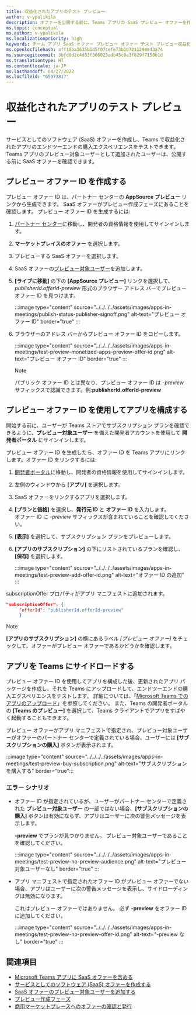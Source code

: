 ```yaml
---
title: 収益化されたアプリのテスト プレビュー
author: v-ypalikila
description: オファーを公開する前に、Teams アプリの SaaS プレビュー オファーを作成してテストします。
ms.topic: conceptual
ms.author: v-ypalikila
ms.localizationpriority: high
keywords: チーム アプリ SaaS オファー プレビュー オファー テスト プレビュー収益化された SaaS
ms.openlocfilehash: aff18ba3635b1d5f07cefe73b107211298043a74
ms.sourcegitcommit: 3bfd0d2c4d83f306023adb45c8a3f829f7150b1d
ms.translationtype: HT
ms.contentlocale: ja-JP
ms.lasthandoff: 04/27/2022
ms.locfileid: "65073817"
---
```

# <a name="test-preview-for-monetized-apps"></a>収益化されたアプリのテスト プレビュー

サービスとしてのソフトウェア (SaaS) オファーを作成し、Teams で収益化されたアプリのエンドツーエンドの購入エクスペリエンスをテストできます。 Teams アプリのプレビュー対象ユーザーとして追加されたユーザーは、公開する前に SaaS オファーを確認できます。

## <a name="create-a-preview-offer-id"></a>プレビュー オファー ID を作成する

プレビュー オファー ID は、パートナー センターの **AppSource プレビュー** リンクから生成できます。 SaaS オファーがプレビュー作成フェーズにあることを確認します。 プレビュー オファー ID を生成するには:

1. [パートナー センター](https://go.microsoft.com/fwlink/?linkid=2166002)に移動し、開発者の資格情報を使用してサインインします。
1. **マーケットプレイスのオファー** を選択します。
1. プレビューする SaaS オファーを選択します。
1. SaaS オファーの[プレビュー対象ユーザー](/azure/marketplace/create-new-saas-offer-preview)を追加します。
1. **[ライブに移動]** の下の **[AppSource プレビュー]** リンクを選択して、*publisherId.offerId-preview* 形式のブラウザー アドレス バーでプレビュー オファー ID を見つけます。

    :::image type="content" source="../../../../assets/images/apps-in-meetings/publish-status-publisher-signoff.png" alt-text="プレビュー オファー ID" border="true" :::

1. ブラウザーのアドレス バーからプレビュー オファー ID をコピーします。

      :::image type="content" source="../../../../assets/images/apps-in-meetings/test-preview-monetized-apps-preview-offer-id.png" alt-text="プレビュー オファー ID" border="true" :::

    > [!NOTE]
    > パブリック オファー ID とは異なり、プレビュー オファー ID は *-preview* サフィックスで認識できます。例:**publisherId.offerId-preview**

## <a name="configure-your-app-with-the-preview-offer-id"></a>プレビュー オファー ID を使用してアプリを構成する

開始する前に、ユーザーが Teams ストアでサブスクリプション プランを確認できるように、**プレビュー対象ユーザー** を備えた開発者アカウントを使用して **開発者ポータル** にサインインします。

プレビュー オファー ID を生成したら、オファー ID を Teams アプリにリンクします。オファー ID をリンクするには:

1. [開発者ポータル](https://dev.teams.microsoft.com/)に移動し、開発者の資格情報を使用してサインインします。
1. 左側のウィンドウから **[アプリ]** を選択します。
1. SaaS オファーをリンクするアプリを選択します。
1. **[プランと価格]** を選択し、**発行元 ID** と **オファー ID** を入力します。  
  オファー ID に *-preview* サフィックスが含まれていることを確認してください。
1. **[表示]** を選択して、サブスクリプション プランをプレビューします。
1. **[アプリのサブスクリプション]** の下にリストされているプランを確認し、**[保存]** を選択します。

    :::image type="content" source="../../../../assets/images/apps-in-meetings/test-preview-add-offer-id.png" alt-text="オファー ID の追加" :::

subscriptionOffer プロパティがアプリ マニフェストに追加されます。

```json
"subscriptionOffer": {
     "offerId": "publisherId.offerId-preview"  
     }
```

>[!NOTE]
> **[アプリのサブスクリプション]** の横にあるラベル *[プレビュー オファー]* をチェックして、オファーがプレビュー オファーであるかどうかを確認します。

## <a name="sideload-the-app-to-teams"></a>アプリを Teams にサイドロードする

プレビュー オファー ID を使用してアプリを構成した後、更新されたアプリ パッケージを作成し、それを Teams にアップロードして、エンドツーエンドの購入エクスペリエンスをテストします。 詳細については、「[Microsoft Teams でのアプリのアップロード](../../apps-upload.md)」を参照してください。 また、Teams の開発者ポータルの **[Teams のプレビュー]** を選択して、Teams クライアントでアプリをすばやく起動することもできます。

プレビュー オファーがアプリ マニフェストで指定され、プレビュー対象ユーザーがオファーのパートナー センターで定義されている場合、ユーザーには **[サブスクリプションの購入]** ボタンが表示されます。

:::image type="content" source="../../../../assets/images/apps-in-meetings/test-preview-buy-subscription.png" alt-text="サブスクリプションを購入する" border="true":::

### <a name="error-scenarios"></a>エラー シナリオ

* オファー ID が指定されているが、ユーザーがパートナー センターで定義された **プレビュー対象ユーザー** の一部ではない場合、**[サブスクリプションの購入]** ボタンは有効にならず、アプリはユーザーに次の警告メッセージを表示します。

  **-preview** でプランが見つかりません。 プレビュー対象ユーザーであることを確認してください。

  :::image type="content" source="../../../../assets/images/apps-in-meetings/test-preview-no-preview-audience.png" alt-text="プレビュー対象ユーザーなし" border="true" :::

* アプリ マニフェストで指定されたオファー ID がプレビュー オファーでない場合、アプリはユーザーに次の警告メッセージを表示し、サイドローディングは無効になります。
  
  これはプレビュー オファーではありません。 必ず **-preview** をオファー ID に追加してください。

  :::image type="content" source="../../../../assets/images/apps-in-meetings/test-preview-no-preview-offer-id.png" alt-text="-preview なし" border="true" :::

## <a name="see-also"></a>関連項目

* [Microsoft Teams アプリに SaaS オファーを含める](include-saas-offer.md)
* [サービスとしてのソフトウェア (SaaS) オファーを作成する](include-saas-offer.md#create-your-saas-offer)
* [SaaS オファーのプレビュー対象ユーザーを追加する](/azure/marketplace/create-new-saas-offer-preview)
* [プレビュー作成フェーズ](/azure/marketplace/review-publish-offer)
* [商用マーケットプレースへのオファーの確認と発行](/azure/marketplace/review-publish-offer#validation-and-publishing-steps)
